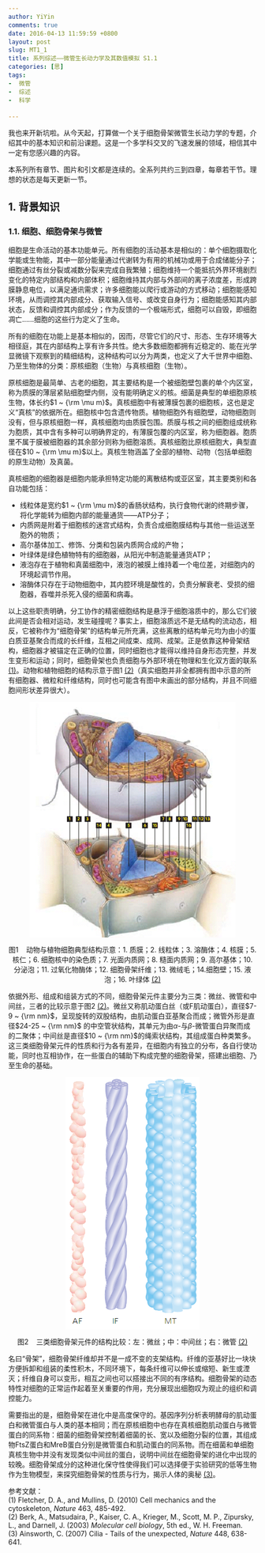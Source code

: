 ```yaml
---
author: YiYin
comments: true
date: 2016-04-13 11:59:59 +0800
layout: post
slug: MT1_1
title: 系列综述——微管生长动力学及其数值模拟 S1.1
categories: [思]
tags:
-  微管
-  综述
-  科学

---
```


我也来开新坑啦。从今天起，打算做一个关于细胞骨架微管生长动力学的专题，介绍其中的基本知识和前沿课题。这是一个多学科交叉的飞速发展的领域，相信其中一定有您感兴趣的内容。

本系列所有章节、图片和引文都是连续的。全系列共约三到四章，每章若干节。理想的状态是每天更新一节。

## 1. 背景知识

### 1.1. 细胞、细胞骨架与微管

细胞是生命活动的基本功能单元。所有细胞的活动基本是相似的：单个细胞摄取化学能或生物能，其中一部分能量通过代谢转为有用的机械功或用于合成储能分子；细胞通过有丝分裂或减数分裂来完成自我繁殖；细胞维持一个能抵抗外界环境剧烈变化的特定内部结构和内部体积；细胞维持其内部与外部间的离子浓度差，形成跨膜静息电位，以满足通讯需求；许多细胞能以爬行或游动的方式移动；细胞能感知环境，从而调控其内部成分、获取输入信号、或改变自身行为；细胞能感知其内部状态，反馈和调控其内部成分；作为反馈的一个极端形式，细胞可以自毁，即细胞凋亡……细胞的这些行为定义了生命。

所有的细胞在功能上是基本相似的，因而，尽管它们的尺寸、形态、生存环境等大相径庭，其在内部结构上享有许多共性。绝大多数细胞都拥有近稳定的、能在光学显微镜下观察到的精细结构，这种结构可以分为两类，也定义了大千世界中细胞、乃至生物体的分类：原核细胞（生物）与真核细胞（生物）。

原核细胞是最简单、古老的细胞，其主要结构是一个被细胞壁包裹的单个内区室，称为质膜的薄层紧贴细胞壁内侧，没有能明确定义的核。细菌是典型的单细胞原核生物，体长约$1 ~ {\rm \mu m}$。真核细胞中有被薄膜包裹的细胞核，这也是定义“真核”的依据所在。细胞核中包含遗传物质。植物细胞外有细胞壁，动物细胞则没有，但与原核细胞一样，真核细胞均由质膜包围。质膜与核之间的细胞组成统称为胞质，其中含有多种可以明确界定的，有薄膜包覆的内区室，称为细胞器。胞质里不属于膜被细胞器的其余部分则称为细胞溶质。真核细胞比原核细胞大，典型直径在$10 ~ {\rm \mu m}$以上。真核生物涵盖了全部的植物、动物（包括单细胞的原生动物）及真菌。

真核细胞的细胞器是细胞内能承担特定功能的离散结构或亚区室，其主要类别和各自功能包括：

- 线粒体是宽约$1 ~ {\rm \mu m}$的香肠状结构，执行食物代谢的终期步骤，将化学能转为细胞内部的能量通货——ATP分子；
- 内质网是附着于细胞核的迷宫式结构，负责合成细胞膜结构与其他一些运送至胞外的物质；
- 高尔基体加工、修饰、分类和包装内质网合成的产物；
- 叶绿体是绿色植物特有的细胞器，从阳光中制造能量通货ATP；
- 液泡存在于植物和真菌细胞中，液泡的被膜上维持着一个电位差，对细胞内的环境起调节作用。
- 溶酶体只存在于动物细胞中，其内腔环境是酸性的，负责分解衰老、受损的细胞器，吞噬并杀死入侵的细菌和病毒。

以上这些职责明确，分工协作的精密细胞结构是悬浮于细胞溶质中的，那么它们彼此间是否会相对运动，发生碰撞呢？事实上，细胞溶质远不是无结构的流动态，相反，它被称作为“细胞骨架”的结构单元所充满，这些离散的结构单元均为由小的蛋白质亚基聚合而成的长纤维，互相之间成束、成网、成架。正是依靠这种骨架结构，细胞器才被锚定在正确的位置，同时细胞也才能得以维持自身形态完整，并发生变形和运动；同时，细胞骨架也负责细胞与外部环境在物理和生化双方面的联系 <a href="#r1">(1)</a>。动物和植物细胞的结构示意于图1 <a href="#r2">(2)</a>（真实细胞并非全都拥有图中示意的所有细胞器、微粒和纤维结构，同时也可能含有图中未画出的部分结构，并且不同细胞间形状差异很大）。

<div style="text-align:center"><img src="\public\images\microtubule\image011.png" align="middle"><p>图1 &nbsp;&nbsp; 动物与植物细胞典型结构示意：1. 质膜；2. 线粒体；3. 溶酶体；4. 核膜；5. 核仁；6. 细胞核中的染色质；7. 光面内质网；8. 糙面内质网；9. 高尔基体；10. 分泌泡；11. 过氧化物酶体；12. 细胞骨架纤维；13. 微绒毛；14.细胞壁；15. 液泡；16. 叶绿体 <a href="#r2">(2)</a></p></div>

依据外形、组成和组装方式的不同，细胞骨架元件主要分为三类：微丝、微管和中间丝，三者的比较示意于图2 [(2)](r2)。微丝又称肌动蛋白丝（或F肌动蛋白），直径$7-9 ~ {\rm nm}$，呈现旋转的双股结构，由肌动蛋白亚基聚合而成；微管外形是直径$24-25 ~ {\rm nm}$ 的中空管状结构，其单元为由$\alpha$-与$\beta$-微管蛋白异聚而成的二聚体；中间丝是直径$10 ~ {\rm nm}$的绳索状结构，其组成蛋白种类繁多。这三类细胞骨架元件的性质和行为各有差异，在细胞内有独立的分布，各自行使功能，同时也互相协作，在一些蛋白的辅助下构成完整的细胞骨架，搭建出细胞、乃至生命的基础。

<div style="text-align:center"><img src="\public\images\microtubule\image012.png" align="middle"><p>图2 &nbsp;&nbsp; 三类细胞骨架元件的结构比较：左：微丝；中：中间丝；右：微管 <a href="#r2">(2)</a></p></div>

名曰“骨架”，细胞骨架纤维却并不是一成不变的支架结构。纤维的亚基好比一块块方便拆卸和组装的柔性积木，不同环境下，每条纤维可以伸长或缩短、新生或湮灭；纤维自身可以变形，相互之间也可以搭接出不同的有序结构。细胞骨架的动态特性对细胞的正常运作起着至关重要的作用，充分展现出细胞叹为观止的组织和调控能力。

需要指出的是，细胞骨架在进化中是高度保守的。基因序列分析表明酵母的肌动蛋白和微管蛋白与人类的基本相同；而在原核细胞中也存在真核细胞肌动蛋白与微管蛋白的同系物：细菌的细胞骨架控制着细菌的长、宽以及细胞分裂的位置，其组成物FtsZ蛋白和MreB蛋白分别是微管蛋白和肌动蛋白的同系物。而在细菌和单细胞真核生物中并没有发现类似中间丝的蛋白，说明中间丝在细胞骨架的进化中出现的较晚。细胞骨架成分的这种进化保守性使得我们可以选择便于实验研究的低等生物作为生物模型，来探究细胞骨架的性质与行为，揭示人体的奥秘 <a href="#r3">(3)</a>。

参考文献：<br/>
<a name="r1"></a>(1) Fletcher, D. A., and Mullins, D. (2010) Cell mechanics and the cytoskeleton, *Nature* 463, 485-492.<br/>
<a name="r2"></a>(2) Berk, A., Matsudaira, P., Kaiser, C. A., Krieger, M., Scott, M. P., Zipursky, L., and Darnell, J. (2003) *Molecular cell biology*, 5th ed., W. H. Freeman.<br/>
<a name="r3"></a>(3) Ainsworth, C. (2007) Cilia - Tails of the unexpected, *Nature* 448, 638-641.<br/>
 

